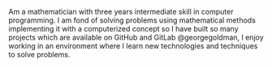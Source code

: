 Am a mathematician with three years intermediate skill in computer programming. I am fond of
solving problems using mathematical methods implementing it with a computerized concept so I
have built so many projects which are available on GitHub and GitLab @georgegoldman, I enjoy
working in an environment where I learn new technologies and techniques to solve problems.
